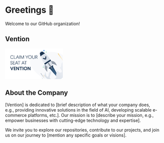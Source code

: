 # Greetings 👋

Welcome to our GitHub organization!

## Vention

<img src="https://github.com/VentionHub/.github/raw/main/profile/team-og.png" alt="Company Logo" height="100" />


## About the Company
[Vention] is dedicated to [brief description of what your company does, e.g., providing innovative solutions in the field of AI, developing scalable e-commerce platforms, etc.]. Our mission is to [describe your mission, e.g., empower businesses with cutting-edge technology and expertise]. 

We invite you to explore our repositories, contribute to our projects, and join us on our journey to [mention any specific goals or visions].
